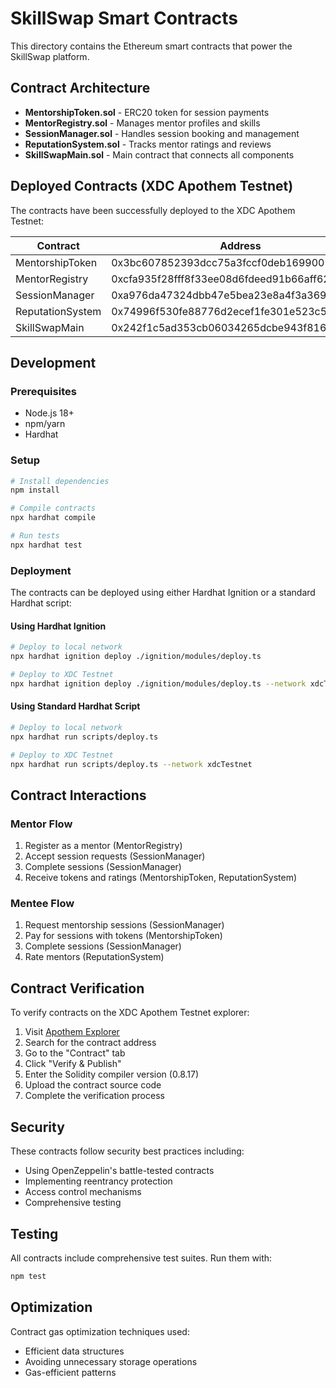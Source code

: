 # SkillSwap Smart Contracts

This directory contains the Ethereum smart contracts that power the SkillSwap platform.

## Contract Architecture

- **MentorshipToken.sol** - ERC20 token for session payments
- **MentorRegistry.sol** - Manages mentor profiles and skills
- **SessionManager.sol** - Handles session booking and management
- **ReputationSystem.sol** - Tracks mentor ratings and reviews
- **SkillSwapMain.sol** - Main contract that connects all components

## Deployed Contracts (XDC Apothem Testnet)

The contracts have been successfully deployed to the XDC Apothem Testnet:

| Contract | Address |
|----------|---------|
| MentorshipToken | 0x3bc607852393dcc75a3fccf0deb1699001d32bbd |
| MentorRegistry | 0xcfa935f28fff8f33ee08d6fdeed91b66aff6236e |
| SessionManager | 0xa976da47324dbb47e5bea23e8a4f3a369b42fe88 |
| ReputationSystem | 0x74996f530fe88776d2ecef1fe301e523c55b61e5 |
| SkillSwapMain | 0x242f1c5ad353cb06034265dcbe943f816a0ba756 |

## Development

### Prerequisites

- Node.js 18+
- npm/yarn
- Hardhat

### Setup

```bash
# Install dependencies
npm install

# Compile contracts
npx hardhat compile

# Run tests
npx hardhat test
```

### Deployment

The contracts can be deployed using either Hardhat Ignition or a standard Hardhat script:

#### Using Hardhat Ignition

```bash
# Deploy to local network
npx hardhat ignition deploy ./ignition/modules/deploy.ts

# Deploy to XDC Testnet
npx hardhat ignition deploy ./ignition/modules/deploy.ts --network xdcTestnet
```

#### Using Standard Hardhat Script

```bash
# Deploy to local network
npx hardhat run scripts/deploy.ts

# Deploy to XDC Testnet
npx hardhat run scripts/deploy.ts --network xdcTestnet
```

## Contract Interactions

### Mentor Flow

1. Register as a mentor (MentorRegistry)
2. Accept session requests (SessionManager)
3. Complete sessions (SessionManager)
4. Receive tokens and ratings (MentorshipToken, ReputationSystem)

### Mentee Flow

1. Request mentorship sessions (SessionManager)
2. Pay for sessions with tokens (MentorshipToken)
3. Complete sessions (SessionManager)
4. Rate mentors (ReputationSystem)

## Contract Verification

To verify contracts on the XDC Apothem Testnet explorer:

1. Visit [Apothem Explorer](https://explorer.apothem.network/)
2. Search for the contract address
3. Go to the "Contract" tab
4. Click "Verify & Publish"
5. Enter the Solidity compiler version (0.8.17)
6. Upload the contract source code
7. Complete the verification process

## Security

These contracts follow security best practices including:
- Using OpenZeppelin's battle-tested contracts
- Implementing reentrancy protection
- Access control mechanisms
- Comprehensive testing

## Testing

All contracts include comprehensive test suites. Run them with:

```bash
npm test
```

## Optimization

Contract gas optimization techniques used:
- Efficient data structures
- Avoiding unnecessary storage operations
- Gas-efficient patterns 